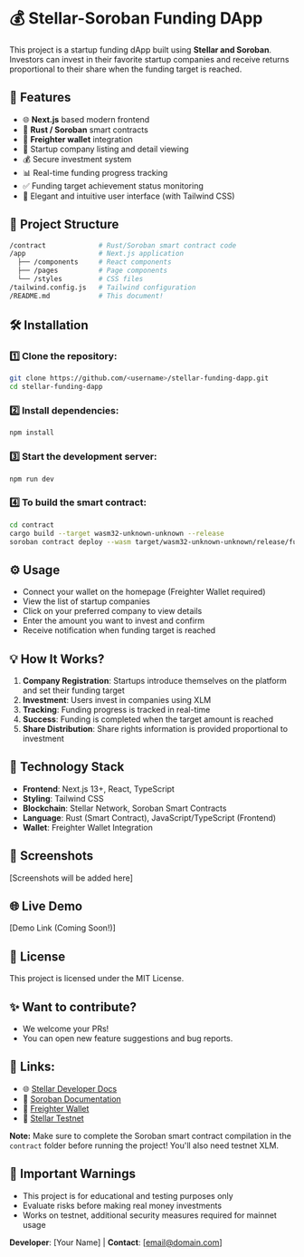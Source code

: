 # 💰 Stellar-Soroban Funding DApp

This project is a startup funding dApp built using **Stellar and Soroban**. Investors can invest in their favorite startup companies and receive returns proportional to their share when the funding target is reached.

## 🚀 Features

* 🌐 **Next.js** based modern frontend
* 📜 **Rust / Soroban** smart contracts
* 🔑 **Freighter wallet** integration
* 💼 Startup company listing and detail viewing
* 💰 Secure investment system
* 📊 Real-time funding progress tracking
* ✅ Funding target achievement status monitoring
* 🎨 Elegant and intuitive user interface (with Tailwind CSS)

## 📂 Project Structure

```bash
/contract             # Rust/Soroban smart contract code
/app                  # Next.js application
  ├── /components     # React components
  ├── /pages          # Page components
  └── /styles         # CSS files
/tailwind.config.js   # Tailwind configuration
/README.md            # This document!
```

## 🛠️ Installation

### 1️⃣ **Clone the repository:**

```bash
git clone https://github.com/<username>/stellar-funding-dapp.git
cd stellar-funding-dapp
```

### 2️⃣ **Install dependencies:**

```bash
npm install
```

### 3️⃣ **Start the development server:**

```bash
npm run dev
```

### 4️⃣ **To build the smart contract:**

```bash
cd contract
cargo build --target wasm32-unknown-unknown --release
soroban contract deploy --wasm target/wasm32-unknown-unknown/release/funding_contract.wasm --source alice --network testnet
```

## ⚙️ Usage

* Connect your wallet on the homepage (Freighter Wallet required)
* View the list of startup companies
* Click on your preferred company to view details
* Enter the amount you want to invest and confirm
* Receive notification when funding target is reached

## 💡 How It Works?

1. **Company Registration**: Startups introduce themselves on the platform and set their funding target
2. **Investment**: Users invest in companies using XLM
3. **Tracking**: Funding progress is tracked in real-time
4. **Success**: Funding is completed when the target amount is reached
5. **Share Distribution**: Share rights information is provided proportional to investment

## 🔧 Technology Stack

* **Frontend**: Next.js 13+, React, TypeScript
* **Styling**: Tailwind CSS
* **Blockchain**: Stellar Network, Soroban Smart Contracts
* **Language**: Rust (Smart Contract), JavaScript/TypeScript (Frontend)
* **Wallet**: Freighter Wallet Integration

## 📸 Screenshots

[Screenshots will be added here]

## 🌐 Live Demo

[Demo Link (Coming Soon!)]

## 📄 License

This project is licensed under the MIT License.

## ✨ **Want to contribute?**

* We welcome your PRs!
* You can open new feature suggestions and bug reports.

## 🔗 **Links:**

* 🌐 [Stellar Developer Docs](https://developers.stellar.org/)
* 🔧 [Soroban Documentation](https://soroban.stellar.org/)
* 💼 [Freighter Wallet](https://www.freighter.app/)
* 🎯 [Stellar Testnet](https://laboratory.stellar.org/)

**Note:** Make sure to complete the Soroban smart contract compilation in the `contract` folder before running the project! You'll also need testnet XLM.

## 🚨 Important Warnings

* This project is for educational and testing purposes only
* Evaluate risks before making real money investments
* Works on testnet, additional security measures required for mainnet usage

**Developer**: [Your Name] | **Contact**: [email@domain.com]
